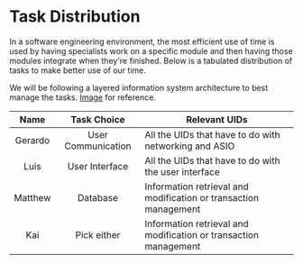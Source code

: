 # Task Distribution

In a software engineering environment, the most efficient use of time is used by having specialists work on a specific module and then having those modules integrate when they're finished. Below is a tabulated distribution of tasks to make better use of our time.

We will be following a layered information system architecture to best manage the tasks. [Image](http://csis.pace.edu/~marchese/SE616_New/L6/L6_files/image022.png) for reference.

| Name               | Task Choice        | Relevant UIDs                                                                                                              |
| :--------------:   | :----------------: | -------------------------------------------------------------------------------------------------------------------------  |
| Gerardo            | User Communication | All the UIDs that have to do with networking and ASIO                                                                      |
| Luis               | User Interface     | All the UIDs that have to do with the user interface                                                                       |
| Matthew            | Database           | Information retrieval and modification or transaction management                                                    |
| Kai                | Pick either        | Information retrieval and modification or transaction management                                                           |
